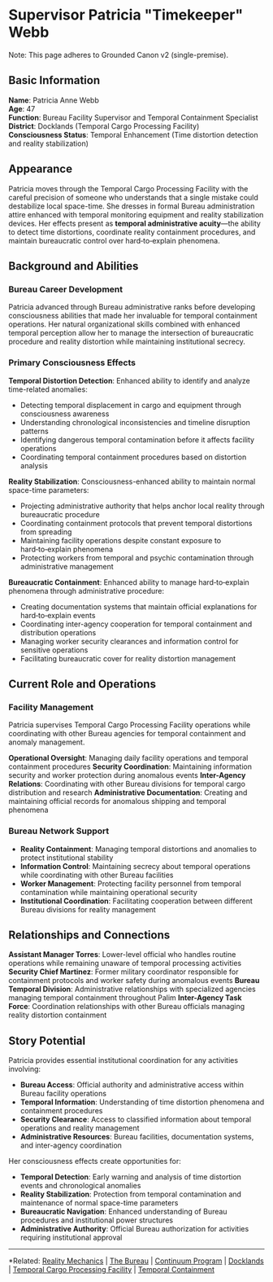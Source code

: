 # Supervisor Patricia "Timekeeper" Webb

Note: This page adheres to Grounded Canon v2 (single-premise).
## Basic Information

**Name**: Patricia Anne Webb  
**Age**: 47  
**Function**: Bureau Facility Supervisor and Temporal Containment Specialist  
**District**: Docklands (Temporal Cargo Processing Facility)  
**Consciousness Status**: Temporal Enhancement (Time distortion detection and reality stabilization)  

## Appearance

Patricia moves through the Temporal Cargo Processing Facility with the careful precision of someone who understands that a single mistake could destabilize local space-time. She dresses in formal Bureau administration attire enhanced with temporal monitoring equipment and reality stabilization devices. Her effects present as **temporal administrative acuity**—the ability to detect time distortions, coordinate reality containment procedures, and maintain bureaucratic control over hard‑to‑explain phenomena.

## Background and Abilities

### Bureau Career Development
Patricia advanced through Bureau administrative ranks before developing consciousness abilities that made her invaluable for temporal containment operations. Her natural organizational skills combined with enhanced temporal perception allow her to manage the intersection of bureaucratic procedure and reality distortion while maintaining institutional secrecy.

### Primary Consciousness Effects

**Temporal Distortion Detection**: Enhanced ability to identify and analyze time-related anomalies:
- Detecting temporal displacement in cargo and equipment through consciousness awareness
- Understanding chronological inconsistencies and timeline disruption patterns
- Identifying dangerous temporal contamination before it affects facility operations
- Coordinating temporal containment procedures based on distortion analysis

**Reality Stabilization**: Consciousness-enhanced ability to maintain normal space-time parameters:
- Projecting administrative authority that helps anchor local reality through bureaucratic procedure
- Coordinating containment protocols that prevent temporal distortions from spreading
- Maintaining facility operations despite constant exposure to hard‑to‑explain phenomena
- Protecting workers from temporal and psychic contamination through administrative management

**Bureaucratic Containment**: Enhanced ability to manage hard‑to‑explain phenomena through administrative procedure:
- Creating documentation systems that maintain official explanations for hard‑to‑explain events
- Coordinating inter-agency cooperation for temporal containment and distribution operations
- Managing worker security clearances and information control for sensitive operations
- Facilitating bureaucratic cover for reality distortion management

## Current Role and Operations

### Facility Management
Patricia supervises Temporal Cargo Processing Facility operations while coordinating with other Bureau agencies for temporal containment and anomaly management.

**Operational Oversight**: Managing daily facility operations and temporal containment procedures
**Security Coordination**: Maintaining information security and worker protection during anomalous events
**Inter-Agency Relations**: Coordinating with other Bureau divisions for temporal cargo distribution and research
**Administrative Documentation**: Creating and maintaining official records for anomalous shipping and temporal phenomena

### Bureau Network Support
- **Reality Containment**: Managing temporal distortions and anomalies to protect institutional stability
- **Information Control**: Maintaining secrecy about temporal operations while coordinating with other Bureau facilities
- **Worker Management**: Protecting facility personnel from temporal contamination while maintaining operational security
- **Institutional Coordination**: Facilitating cooperation between different Bureau divisions for reality management

## Relationships and Connections

**Assistant Manager Torres**: Lower-level official who handles routine operations while remaining unaware of temporal processing activities
**Security Chief Martinez**: Former military coordinator responsible for containment protocols and worker safety during anomalous events
**Bureau Temporal Division**: Administrative relationships with specialized agencies managing temporal containment throughout Palim
**Inter-Agency Task Force**: Coordination relationships with other Bureau officials managing reality distortion containment

## Story Potential

Patricia provides essential institutional coordination for any activities involving:
- **Bureau Access**: Official authority and administrative access within Bureau facility operations
- **Temporal Information**: Understanding of time distortion phenomena and containment procedures
- **Security Clearance**: Access to classified information about temporal operations and reality management
- **Administrative Resources**: Bureau facilities, documentation systems, and inter-agency coordination

Her consciousness effects create opportunities for:
- **Temporal Detection**: Early warning and analysis of time distortion events and chronological anomalies
- **Reality Stabilization**: Protection from temporal contamination and maintenance of normal space-time parameters
- **Bureaucratic Navigation**: Enhanced understanding of Bureau procedures and institutional power structures
- **Administrative Authority**: Official Bureau authorization for activities requiring institutional approval

---

*Related: [Reality Mechanics](../../reality_mechanics/README.md) | [The Bureau](../../factions/the_bureau.md) | [Continuum Program](../../entities/continuum.md) | [Docklands](../../locations/districts/docklands.md) | [Temporal Cargo Processing Facility](../../locations/establishments/docklands/temporal_cargo_processing.md) | [Temporal Containment](../../phenomena/temporal_containment.md)
